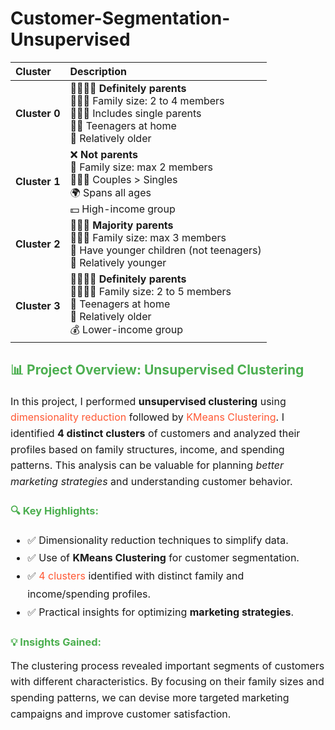 # Customer-Segmentation-Unsupervised

| **Cluster**   | **Description** |
|     :---      |       :---      |
| **Cluster 0** | 👨‍👩‍👧‍👦 **Definitely parents**<br>👨‍👩‍👦 Family size: 2 to 4 members<br>👩‍👧‍👦 Includes single parents<br>🧑‍🦱 Teenagers at home<br>👵 Relatively older |
| **Cluster 1** | ❌ **Not parents**<br>👫 Family size: max 2 members<br>🧑‍🤝‍🧑 Couples > Singles<br>🌍 Spans all ages<br>💵 High-income group |
| **Cluster 2** | 👨‍👩‍👧 **Majority parents**<br>👨‍👩‍👧 Family size: max 3 members<br>👶 Have younger children (not teenagers)<br>🧑 Relatively younger |
| **Cluster 3** | 👨‍👩‍👧‍👦 **Definitely parents**<br>👨‍👩‍👧‍👦 Family size: 2 to 5 members<br>🧒 Teenagers at home<br>👴 Relatively older<br>💰 Lower-income group |



<h2 style="color: #4CAF50;">📊 Project Overview: Unsupervised Clustering</h2>

<p style="font-size: 16px; line-height: 1.6;">
In this project, I performed <strong>unsupervised clustering</strong> using <span style="color: #FF5733;">dimensionality reduction</span> followed by <span style="color: #FF5733;">KMeans Clustering</span>. I identified <strong>4 distinct clusters</strong> of customers and analyzed their profiles based on family structures, income, and spending patterns. This analysis can be valuable for planning <em>better marketing strategies</em> and understanding customer behavior.
</p>

<h3 style="color: #4CAF50;">🔍 Key Highlights:</h3>
<ul style="font-size: 16px; line-height: 1.8;">
    <li>✅ Dimensionality reduction techniques to simplify data.</li>
    <li>✅ Use of <strong>KMeans Clustering</strong> for customer segmentation.</li>
    <li>✅ <span style="color: #FF5733;">4 clusters</span> identified with distinct family and income/spending profiles.</li>
    <li>✅ Practical insights for optimizing <strong>marketing strategies</strong>.</li>
</ul>

<h3 style="color: #4CAF50;">💡 Insights Gained:</h3>
<p style="font-size: 16px; line-height: 1.6;">
The clustering process revealed important segments of customers with different characteristics. By focusing on their family sizes and spending patterns, we can devise more targeted marketing campaigns and improve customer satisfaction.
</p>
